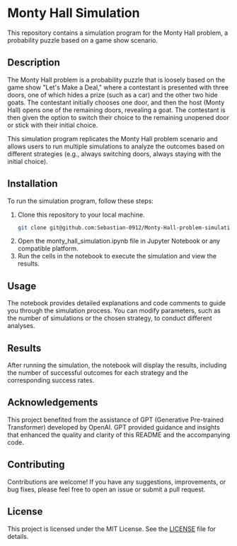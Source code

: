 # Monty Hall Simulation

This repository contains a simulation program for the Monty Hall problem, a probability puzzle based on a game show scenario.

## Description

The Monty Hall problem is a probability puzzle that is loosely based on the game show "Let's Make a Deal," where a contestant is presented with three doors, one of which hides a prize (such as a car) and the other two hide goats. The contestant initially chooses one door, and then the host (Monty Hall) opens one of the remaining doors, revealing a goat. The contestant is then given the option to switch their choice to the remaining unopened door or stick with their initial choice.

This simulation program replicates the Monty Hall problem scenario and allows users to run multiple simulations to analyze the outcomes based on different strategies (e.g., always switching doors, always staying with the initial choice).

## Installation

To run the simulation program, follow these steps:

1. Clone this repository to your local machine.
   ```bash
   git clone git@github.com:Sebastian-0912/Monty-Hall-problem-simulation.git
   ```
2. Open the monty_hall_simulation.ipynb file in Jupyter Notebook or any compatible platform.
3. Run the cells in the notebook to execute the simulation and view the results.

## Usage

The notebook provides detailed explanations and code comments to guide you through the simulation process. You can modify parameters, such as the number of simulations or the chosen strategy, to conduct different analyses.

## Results

After running the simulation, the notebook will display the results, including the number of successful outcomes for each strategy and the corresponding success rates.

## Acknowledgements

This project benefited from the assistance of GPT (Generative Pre-trained Transformer) developed by OpenAI. GPT provided guidance and insights that enhanced the quality and clarity of this README and the accompanying code.

## Contributing

Contributions are welcome! If you have any suggestions, improvements, or bug fixes, please feel free to open an issue or submit a pull request.

## License

This project is licensed under the MIT License. See the [LICENSE](LICENSE) file for details.
